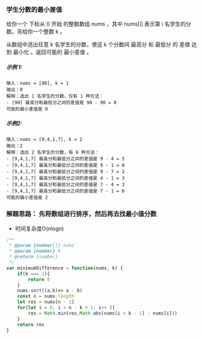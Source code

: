 ### 学生分数的最小差值
给你一个 下标从 0 开始 的整数数组 nums ，其中 nums[i] 表示第 i 名学生的分数。另给你一个整数 k 。

从数组中选出任意 k 名学生的分数，使这 k 个分数间 最高分 和 最低分 的 差值 达到 最小化 。返回可能的 最小差值 。

##### 示例 1:

    输入：nums = [90], k = 1
    输出：0
    解释：选出 1 名学生的分数，仅有 1 种方法：
    - [90] 最高分和最低分之间的差值是 90 - 90 = 0
    可能的最小差值是 0

##### 示例2:

    输入：nums = [9,4,1,7], k = 2
    输出：2
    解释：选出 2 名学生的分数，有 6 种方法：
    - [9,4,1,7] 最高分和最低分之间的差值是 9 - 4 = 5
    - [9,4,1,7] 最高分和最低分之间的差值是 9 - 1 = 8
    - [9,4,1,7] 最高分和最低分之间的差值是 9 - 7 = 2
    - [9,4,1,7] 最高分和最低分之间的差值是 4 - 1 = 3
    - [9,4,1,7] 最高分和最低分之间的差值是 7 - 4 = 3
    - [9,4,1,7] 最高分和最低分之间的差值是 7 - 1 = 6
    可能的最小差值是 2
    

### 解题思路： 先将数组进行排序，然后再去找最小值分数
- 时间复杂度O(nlogn)
```js
/**
 * @param {number[]} nums
 * @param {number} k
 * @return {number}
 */
var minimumDifference = function(nums, k) {
    if(k === 1){
        return 0
    }
    nums.sort((a,b)=> a - b)
    const n = nums.length
    let res = nums[n - 1]
    for(let i = 0; i < n - k + 1; i++ ){
        res = Math.min(res,Math.abs(nums[i + k - 1] - nums[i]))
    }
    return res
}
```
